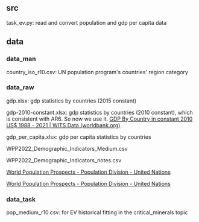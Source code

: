 ## src
task_ev.py: read and convert population and gdp per capita data

## data

### data_man
country_iso_r10.csv: UN population program's countries' region category 

### data_raw

gdp.xlsx: gdp statistics by countries (2015 constant)

gdp-2010-constant.xlsx: gdp statistics by countries (2010 constant), which is consistent with AR6. So now we  use it. [GDP By Country in constant 2010 US$ 1988 - 2021 | WITS Data (worldbank.org)](https://wits.worldbank.org/CountryProfile/en/country/by-country/startyear/ltst/endyear/ltst/indicator/NY-GDP-MKTP-KD#)

gdp_per_capita.xlsx: gdp per capita statistics by countries

WPP2022_Demographic_Indicators_Medium.csv

WPP2022_Demographic_Indicators_notes.csv

[World Population Prospects - Population Division - United Nations](https://population.un.org/wpp/Download/Standard/CSV/)

[World Population Prospects - Population Division - United Nations](https://population.un.org/wpp/)

### data_task

pop_medium_r10.csv: for EV historical fitting in the critical_minerals topic